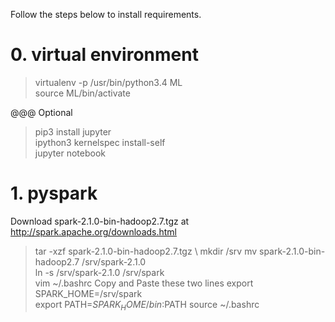 Follow the steps below to install requirements.

# 0. virtual environment

> virtualenv -p /usr/bin/python3.4 ML \
> source ML/bin/activate

@@@ Optional
> pip3 install jupyter \
> ipython3 kernelspec install-self \
> jupyter notebook

# 1. pyspark

Download spark-2.1.0-bin-hadoop2.7.tgz at http://spark.apache.org/downloads.html

> tar -xzf spark-2.1.0-bin-hadoop2.7.tgz \ 
> mkdir /srv
> mv spark-2.1.0-bin-hadoop2.7 /srv/spark-2.1.0 \
> ln -s /srv/spark-2.1.0 /srv/spark \
> vim ~/.bashrc
Copy and Paste these two lines
export SPARK_HOME=/srv/spark \
export PATH=$SPARK_HOME/bin:$PATH
> source ~/.bashrc


